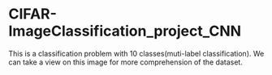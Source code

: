 # CIFAR-ImageClassification_project_CNN
This is a classification problem with 10 classes(muti-label classification). We can take a view on this image for more comprehension of the dataset.
